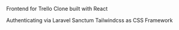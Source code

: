 Frontend for Trello Clone built with React

Authenticating via Laravel Sanctum
Tailwindcss as CSS Framework
